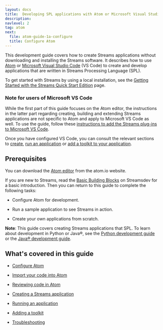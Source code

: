 ```yaml
---
layout: docs
title:  Developing SPL applications with Atom or Microsoft Visual Studio Code
description:
navlevel: 2
tag: atom
next:
  file: atom-guide-1a-configure
  title: Configure Atom
---
```

This development guide covers how to create Streams applications without downloading and installing the Streams software. It describes how to use [Atom](https://atom.io)  or [Microsoft Visual Studio Code](https://code.visualstudio.com/) (VS Code) to create and develop applications that are written in Streams Processing Language (SPL).

To get started with Streams by using a local installation, see the [Getting Started with the Streams Quick Start Edition](/streamsx.documentation/docs/latest/qse-intro) page.

### Note for users of Microsoft VS Code
While the first part of this guide focuses on the Atom editor, the instructions in the latter part regarding creating, building and extending Streams applications are not specific to Atom and apply to Microsoft VS Code as well.
To use the guide, follow these [instructions to add the Streams plug-ins to Microsoft VS Code](https://developer.ibm.com/streamsdev/docs/develop-run-streams-applications-using-atom-visual-studio-code/#vscode).

Once you have configured VS Code, you can consult the relevant sections to [create](/streamsx.documentation/docs/spl/atom/atom-guide-4-create), [run an application](/streamsx.documentation/docs/spl/atom/atom-guide-5-build) or [add a toolkit to your application](/streamsx.documentation/docs/spl/atom/atom-guide-6-toolkits).


Prerequisites
-------------
You can download the [Atom editor](https://atom.io) from the atom.io website.

If you are new to Streams, read the [Basic Building Blocks](https://developer.ibm.com/streamsdev/docs/streams-quick-start-guide/#basic_building_blocks) on Streamsdev for a basic introduction. Then you can return to this guide to complete the following tasks:

- Configure Atom for development.

- Run a sample application to see Streams in action.

- Create your own applications from scratch.

**Note**: This guide covers creating Streams applications that
SPL. To learn about development in Python or Java&reg;, see the [Python development guide](/streamsx.documentation/docs/python/python-appapi-devguide/) or the [Java&reg; development guide](/streamsx.documentation/docs/java/java-appapi-devguide/).

What's covered in this guide
----------------------------

-   [Configure Atom](/streamsx.documentation/docs/spl/atom/atom-guide-1a-configure)

-   [Import your code into Atom](/streamsx.documentation/docs/spl/atom/atom-guide-2-import-code)

-   [Reviewing code in Atom](/streamsx.documentation/docs/spl/atom/atom-guide-3-editor)

-  [Creating a Streams application](/streamsx.documentation/docs/spl/atom/atom-guide-4-create)

-   [Running an application](/streamsx.documentation/docs/spl/atom/atom-guide-5-build)

-   [Adding a toolkit](/streamsx.documentation/docs/spl/atom/atom-guide-6-toolkits)

-  [Troubleshooting](/streamsx.documentation/docs/spl/atom/atom-guide-7-problems)
